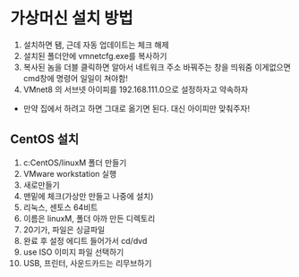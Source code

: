 # 가상머신 설치 방법

1. 설치하면 됌, 근데 자동 업데이트는 체크 해제
2. 설치된 폴더안에 vmnetcfg.exe를 복사하기
3. 복사된 놈을 더블 클릭하면 알아서 네트워크 주소 바꿔주는 창을 띄워줌 이게없으면 cmd창에 명령어 일일이 쳐야함!
4. VMnet8 의 서브넷 아이피를 192.168.111.0으로 설정하자고 약속하자

- 만약 집에서 하려고 하면 그대로 옮기면 된다. 대신 아이피만 맞춰주자!

## CentOS 설치

1. c:CentOS/linuxM 폴더 만들기
2. VMware workstation 실행 
3. 새로만들기
4. 맨밑에 체크(가상만 만들고 나중에 설치)
5. 리눅스, 센토스 64비트
6. 이름은 linuxM, 폴더 아까 만든 디렉토리
7. 20기가, 파일은 싱글파일
8. 완료 후 설정 에디트 들어가서 cd/dvd
9. use ISO 이미지 파일 선택하기
10. USB, 프린터, 사운드카드는 리무브하기